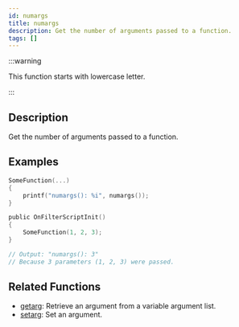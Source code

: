 ```yaml
---
id: numargs
title: numargs
description: Get the number of arguments passed to a function.
tags: []
---
```


:::warning

This function starts with lowercase letter.

:::

## Description

Get the number of arguments passed to a function.

## Examples

```c
SomeFunction(...)
{
    printf("numargs(): %i", numargs());
}

public OnFilterScriptInit()
{
    SomeFunction(1, 2, 3);
}

// Output: "numargs(): 3"
// Because 3 parameters (1, 2, 3) were passed.
```

## Related Functions

- [getarg](getarg): Retrieve an argument from a variable argument list.
- [setarg](setarg): Set an argument.
